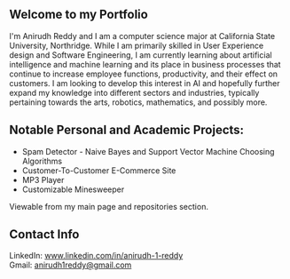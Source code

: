 ## Welcome to my Portfolio

<!--
**Anirudh1Reddy/Anirudh1Reddy** is a ✨ _special_ ✨ repository because its `README.md` (this file) appears on your GitHub profile.

Here are some ideas to get you started:

- 🔭 I’m currently working on ...
- 🌱 I’m currently learning ...
- 👯 I’m looking to collaborate on ...
- 🤔 I’m looking for help with ...
- 💬 Ask me about ...
- 📫 How to reach me: ...
- 😄 Pronouns: ...
- ⚡ Fun fact: ...
-->

I'm Anirudh Reddy and I am a computer science major at California State University, Northridge. While I am primarily skilled in User Experience design and Software Engineering, I am currently learning about artificial intelligence and machine learning and its place in business processes that continue to increase employee functions, productivity, and their effect on customers. I am looking to develop this interest in AI and hopefully further expand my knowledge into different sectors and industries, typically pertaining towards the arts, robotics, mathematics, and possibly more.  
    
## Notable Personal and Academic Projects:  
- Spam Detector - Naive Bayes and Support Vector Machine Choosing Algorithms  
- Customer-To-Customer E-Commerce Site  
- MP3 Player  
- Customizable Minesweeper  

Viewable from my main page and repositories section.

## Contact Info
  
LinkedIn: www.linkedin.com/in/anirudh-1-reddy  
Gmail: anirudh1reddy@gmail.com

